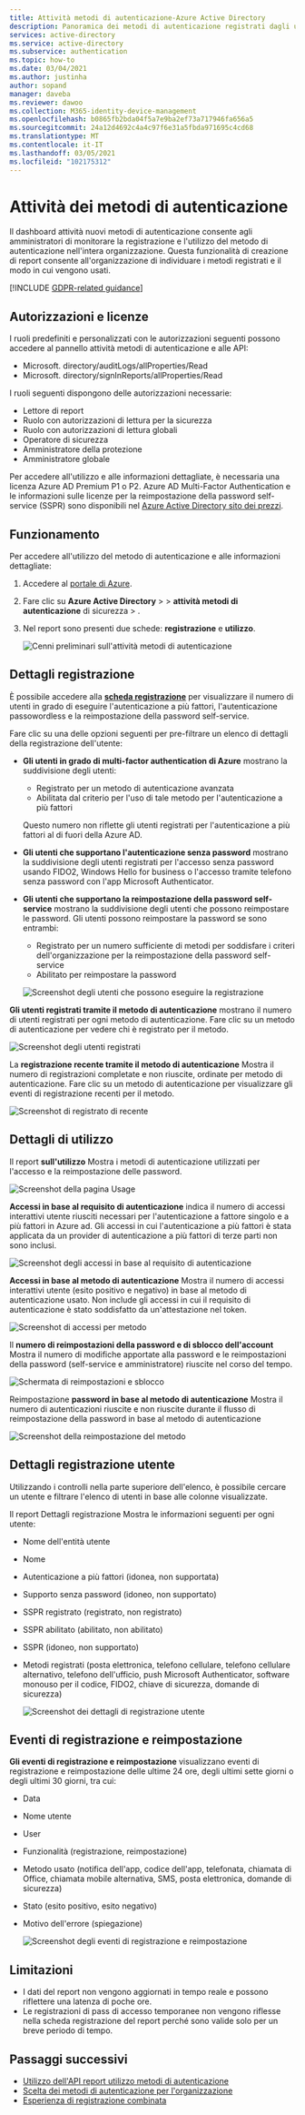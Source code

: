 ```yaml
---
title: Attività metodi di autenticazione-Azure Active Directory
description: Panoramica dei metodi di autenticazione registrati dagli utenti per l'accesso e la reimpostazione delle password.
services: active-directory
ms.service: active-directory
ms.subservice: authentication
ms.topic: how-to
ms.date: 03/04/2021
ms.author: justinha
author: sopand
manager: daveba
ms.reviewer: dawoo
ms.collection: M365-identity-device-management
ms.openlocfilehash: b0865fb2bda04f5a7e9ba2ef73a717946fa656a5
ms.sourcegitcommit: 24a12d4692c4a4c97f6e31a5fbda971695c4cd68
ms.translationtype: MT
ms.contentlocale: it-IT
ms.lasthandoff: 03/05/2021
ms.locfileid: "102175312"
---
```

# <a name="authentication-methods-activity"></a>Attività dei metodi di autenticazione 

Il dashboard attività nuovi metodi di autenticazione consente agli amministratori di monitorare la registrazione e l'utilizzo del metodo di autenticazione nell'intera organizzazione. Questa funzionalità di creazione di report consente all'organizzazione di individuare i metodi registrati e il modo in cui vengono usati.

[!INCLUDE [GDPR-related guidance](../../../includes/gdpr-dsr-and-stp-note.md)]

## <a name="permissions-and-licenses"></a>Autorizzazioni e licenze

I ruoli predefiniti e personalizzati con le autorizzazioni seguenti possono accedere al pannello attività metodi di autenticazione e alle API:

- Microsoft. directory/auditLogs/allProperties/Read
- Microsoft. directory/signInReports/allProperties/Read

I ruoli seguenti dispongono delle autorizzazioni necessarie:

- Lettore di report
- Ruolo con autorizzazioni di lettura per la sicurezza
- Ruolo con autorizzazioni di lettura globali
- Operatore di sicurezza
- Amministratore della protezione
- Amministratore globale

 Per accedere all'utilizzo e alle informazioni dettagliate, è necessaria una licenza Azure AD Premium P1 o P2. Azure AD Multi-Factor Authentication e le informazioni sulle licenze per la reimpostazione della password self-service (SSPR) sono disponibili nel [Azure Active Directory sito dei prezzi](https://azure.microsoft.com/pricing/details/active-directory/).

## <a name="how-it-works"></a>Funzionamento

Per accedere all'utilizzo del metodo di autenticazione e alle informazioni dettagliate:

1. Accedere al [portale di Azure](https://portal.azure.com).
1. Fare clic su **Azure Active Directory**  >    >  **attività metodi di autenticazione** di sicurezza  >  .
1. Nel report sono presenti due schede: **registrazione** e **utilizzo**.

   ![Cenni preliminari sull'attività metodi di autenticazione](media/how-to-authentication-methods-usage-insights/registration-usage-tabs.png)

## <a name="registration-details"></a>Dettagli registrazione

È possibile accedere alla [**scheda registrazione**](https://portal.azure.com/#blade/Microsoft_AAD_IAM/AuthMethodsOverviewBlade) per visualizzare il numero di utenti in grado di eseguire l'autenticazione a più fattori, l'autenticazione passowordless e la reimpostazione della password self-service. 

Fare clic su una delle opzioni seguenti per pre-filtrare un elenco di dettagli della registrazione dell'utente:

- **Gli utenti in grado di multi-factor authentication di Azure** mostrano la suddivisione degli utenti:
  - Registrato per un metodo di autenticazione avanzata 
  - Abilitata dal criterio per l'uso di tale metodo per l'autenticazione a più fattori 
  
  Questo numero non riflette gli utenti registrati per l'autenticazione a più fattori al di fuori della Azure AD. 
- **Gli utenti che supportano l'autenticazione senza password** mostrano la suddivisione degli utenti registrati per l'accesso senza password usando FIDO2, Windows Hello for business o l'accesso tramite telefono senza password con l'app Microsoft Authenticator. 
- **Gli utenti che supportano la reimpostazione della password self-service** mostrano la suddivisione degli utenti che possono reimpostare le password. Gli utenti possono reimpostare la password se sono entrambi:
  - Registrato per un numero sufficiente di metodi per soddisfare i criteri dell'organizzazione per la reimpostazione della password self-service 
  - Abilitato per reimpostare la password 

  ![Screenshot degli utenti che possono eseguire la registrazione](media/how-to-authentication-methods-usage-insights/users-capable.png)

**Gli utenti registrati tramite il metodo di autenticazione** mostrano il numero di utenti registrati per ogni metodo di autenticazione. Fare clic su un metodo di autenticazione per vedere chi è registrato per il metodo.

![Screenshot degli utenti registrati](media/how-to-authentication-methods-usage-insights/users-registered.png)

La **registrazione recente tramite il metodo di autenticazione** Mostra il numero di registrazioni completate e non riuscite, ordinate per metodo di autenticazione. Fare clic su un metodo di autenticazione per visualizzare gli eventi di registrazione recenti per il metodo.

![Screenshot di registrato di recente](media/how-to-authentication-methods-usage-insights/recently-registered.png)

## <a name="usage-details"></a>Dettagli di utilizzo

Il report **sull'utilizzo** Mostra i metodi di autenticazione utilizzati per l'accesso e la reimpostazione delle password.

![Screenshot della pagina Usage](media/how-to-authentication-methods-usage-insights/usage-page.png)

**Accessi in base al requisito di autenticazione** indica il numero di accessi interattivi utente riusciti necessari per l'autenticazione a fattore singolo e a più fattori in Azure ad. Gli accessi in cui l'autenticazione a più fattori è stata applicata da un provider di autenticazione a più fattori di terze parti non sono inclusi.

![Screenshot degli accessi in base al requisito di autenticazione](media/how-to-authentication-methods-usage-insights/sign-ins-protected.png)

**Accessi in base al metodo di autenticazione** Mostra il numero di accessi interattivi utente (esito positivo e negativo) in base al metodo di autenticazione usato. Non include gli accessi in cui il requisito di autenticazione è stato soddisfatto da un'attestazione nel token.

![Screenshot di accessi per metodo](media/how-to-authentication-methods-usage-insights/sign-ins-by-method.png)

Il **numero di reimpostazioni della password e di sblocco dell'account** Mostra il numero di modifiche apportate alla password e le reimpostazioni della password (self-service e amministratore) riuscite nel corso del tempo.

![Schermata di reimpostazioni e sblocco](media/how-to-authentication-methods-usage-insights/password-changes.png)

Reimpostazione **password in base al metodo di autenticazione** Mostra il numero di autenticazioni riuscite e non riuscite durante il flusso di reimpostazione della password in base al metodo di autenticazione

![Screenshot della reimpostazione del metodo](media/how-to-authentication-methods-usage-insights/resets-by-method.png)

## <a name="user-registration-details"></a>Dettagli registrazione utente 

Utilizzando i controlli nella parte superiore dell'elenco, è possibile cercare un utente e filtrare l'elenco di utenti in base alle colonne visualizzate.

Il report Dettagli registrazione Mostra le informazioni seguenti per ogni utente:

- Nome dell'entità utente
- Nome
- Autenticazione a più fattori (idonea, non supportata)
- Supporto senza password (idoneo, non supportato)
- SSPR registrato (registrato, non registrato)
- SSPR abilitato (abilitato, non abilitato)
- SSPR (idoneo, non supportato) 
- Metodi registrati (posta elettronica, telefono cellulare, telefono cellulare alternativo, telefono dell'ufficio, push Microsoft Authenticator, software monouso per il codice, FIDO2, chiave di sicurezza, domande di sicurezza)

  ![Screenshot dei dettagli di registrazione utente](media/how-to-authentication-methods-usage-insights/registration-details.png)

## <a name="registration-and-reset-events"></a>Eventi di registrazione e reimpostazione 

**Gli eventi di registrazione e reimpostazione** visualizzano eventi di registrazione e reimpostazione delle ultime 24 ore, degli ultimi sette giorni o degli ultimi 30 giorni, tra cui:

- Data
- Nome utente
- User 
- Funzionalità (registrazione, reimpostazione)
- Metodo usato (notifica dell'app, codice dell'app, telefonata, chiamata di Office, chiamata mobile alternativa, SMS, posta elettronica, domande di sicurezza)
- Stato (esito positivo, esito negativo)
- Motivo dell'errore (spiegazione)

  ![Screenshot degli eventi di registrazione e reimpostazione](media/how-to-authentication-methods-usage-insights/registration-and-reset-logs.png)

## <a name="limitations"></a>Limitazioni

- I dati del report non vengono aggiornati in tempo reale e possono riflettere una latenza di poche ore.
- Le registrazioni di pass di accesso temporanee non vengono riflesse nella scheda registrazione del report perché sono valide solo per un breve periodo di tempo.

## <a name="next-steps"></a>Passaggi successivi

- [Utilizzo dell'API report utilizzo metodi di autenticazione](/graph/api/resources/authenticationmethods-usage-insights-overview?view=graph-rest-beta)
- [Scelta dei metodi di autenticazione per l'organizzazione](concept-authentication-methods.md)
- [Esperienza di registrazione combinata](concept-registration-mfa-sspr-combined.md)
